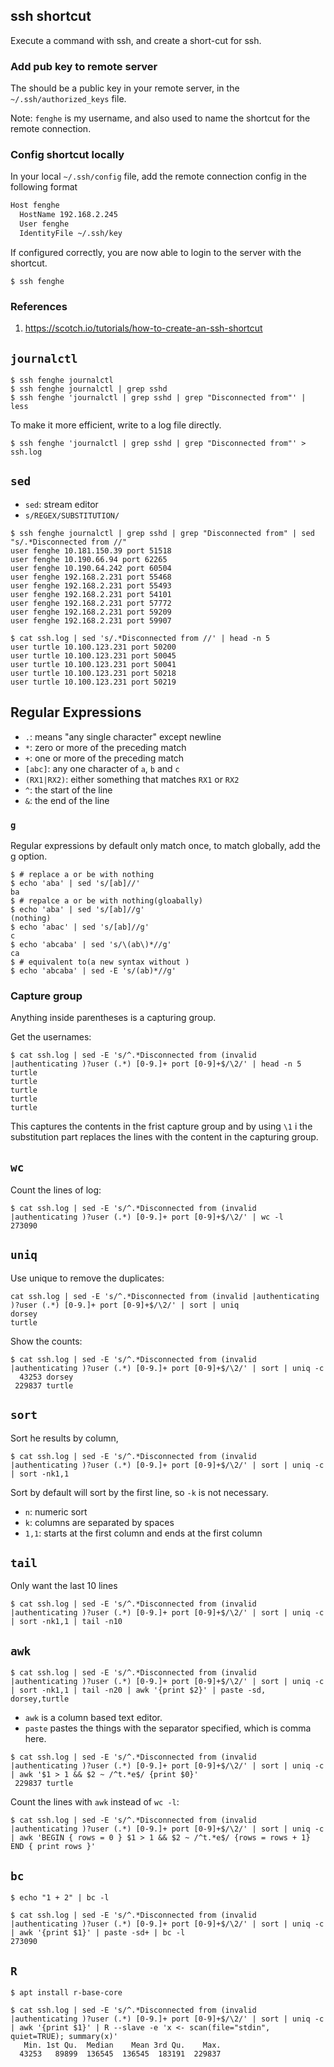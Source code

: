 ## ssh shortcut
Execute a command with ssh, and create a short-cut for ssh.

### Add pub key to remote server
The should be a public key in your remote server, in the `~/.ssh/authorized_keys` file.

Note: `fenghe` is my username, and also used to name the shortcut for the remote connection.

### Config shortcut locally
In your local `~/.ssh/config` file, add the remote connection config in the following format

```bash
Host fenghe
  HostName 192.168.2.245 
  User fenghe
  IdentityFile ~/.ssh/key
```

If configured correctly, you are now able to login to the server with the shortcut.

```ssh
$ ssh fenghe
```

### References
1. https://scotch.io/tutorials/how-to-create-an-ssh-shortcut

## `journalctl`

```console
$ ssh fenghe journalctl
$ ssh fenghe journalctl | grep sshd
$ ssh fenghe 'journalctl | grep sshd | grep "Disconnected from"' | less
```

To make it more efficient, write to a log file directly.

```console
$ ssh fenghe 'journalctl | grep sshd | grep "Disconnected from"' > ssh.log
```
## `sed`
- `sed`: stream editor
- `s/REGEX/SUBSTITUTION/`

```console
$ ssh fenghe journalctl | grep sshd | grep "Disconnected from" | sed "s/.*Disconnected from //"
user fenghe 10.181.150.39 port 51518
user fenghe 10.190.66.94 port 62265
user fenghe 10.190.64.242 port 60504
user fenghe 192.168.2.231 port 55468
user fenghe 192.168.2.231 port 55493
user fenghe 192.168.2.231 port 54101
user fenghe 192.168.2.231 port 57772
user fenghe 192.168.2.231 port 59209
user fenghe 192.168.2.231 port 59907
```

```console
$ cat ssh.log | sed 's/.*Disconnected from //' | head -n 5
user turtle 10.100.123.231 port 50200
user turtle 10.100.123.231 port 50045
user turtle 10.100.123.231 port 50041
user turtle 10.100.123.231 port 50218
user turtle 10.100.123.231 port 50219
```

## Regular Expressions
- `.`: means "any single character" except newline
- `*`: zero or more of the preceding match
- `+`: one or more of the preceding match
- `[abc]`: any one character of `a`, `b` and `c`
- `(RX1|RX2)`: either something that matches `RX1` or `RX2`
- `^`: the start of the line
- `&`: the end of the line

### `g`
Regular expressions by default only match once, to match globally, add the g option.
```console
$ # replace a or be with nothing
$ echo 'aba' | sed 's/[ab]//' 
ba
$ # repalce a or be with nothing(gloabally)
$ echo 'aba' | sed 's/[ab]//g'
(nothing)
$ echo 'abac' | sed 's/[ab]//g'
c
$ echo 'abcaba' | sed 's/\(ab\)*//g'
ca
$ # equivalent to(a new syntax without )
$ echo 'abcaba' | sed -E 's/(ab)*//g'
```

### Capture group

Anything inside parentheses is a capturing group.

Get the usernames:
```console
$ cat ssh.log | sed -E 's/^.*Disconnected from (invalid |authenticating )?user (.*) [0-9.]+ port [0-9]+$/\2/' | head -n 5
turtle
turtle
turtle
turtle
turtle
```
This captures the contents in the frist capture group and by using `\1` i the substitution part replaces the lines with the content in the capturing group.


## `wc`
Count the lines of log:
```console
$ cat ssh.log | sed -E 's/^.*Disconnected from (invalid |authenticating )?user (.*) [0-9.]+ port [0-9]+$/\2/' | wc -l
273090
```

## `uniq`
Use unique to remove the duplicates:
```console
cat ssh.log | sed -E 's/^.*Disconnected from (invalid |authenticating )?user (.*) [0-9.]+ port [0-9]+$/\2/' | sort | uniq
dorsey
turtle
```

Show the counts:
```console
$ cat ssh.log | sed -E 's/^.*Disconnected from (invalid |authenticating )?user (.*) [0-9.]+ port [0-9]+$/\2/' | sort | uniq -c
  43253 dorsey
 229837 turtle
 ```

## `sort`
 Sort he results by column,
 ```console
$ cat ssh.log | sed -E 's/^.*Disconnected from (invalid |authenticating )?user (.*) [0-9.]+ port [0-9]+$/\2/' | sort | uniq -c | sort -nk1,1
 ```

Sort by default will sort by the first line, so `-k` is not necessary.
 
- `n`: numeric sort
- `k`: columns are separated by spaces
- `1,1`: starts at the first column and ends at the first column

## `tail`
Only want the last 10 lines
```console
$ cat ssh.log | sed -E 's/^.*Disconnected from (invalid |authenticating )?user (.*) [0-9.]+ port [0-9]+$/\2/' | sort | uniq -c | sort -nk1,1 | tail -n10
```

## `awk`
```console
$ cat ssh.log | sed -E 's/^.*Disconnected from (invalid |authenticating )?user (.*) [0-9.]+ port [0-9]+$/\2/' | sort | uniq -c | sort -nk1,1 | tail -n20 | awk '{print $2}' | paste -sd,
dorsey,turtle
```

- `awk` is a column based text editor.
- `paste` pastes the things with the separator specified, which is comma here.


```console
$ cat ssh.log | sed -E 's/^.*Disconnected from (invalid |authenticating )?user (.*) [0-9.]+ port [0-9]+$/\2/' | sort | uniq -c | awk '$1 > 1 && $2 ~ /^t.*e$/ {print $0}'
 229837 turtle
```

Count the lines with `awk` instead of `wc -l`:
```console
$ cat ssh.log | sed -E 's/^.*Disconnected from (invalid |authenticating )?user (.*) [0-9.]+ port [0-9]+$/\2/' | sort | uniq -c | awk 'BEGIN { rows = 0 } $1 > 1 && $2 ~ /^t.*e$/ {rows = rows + 1} END { print rows }'
```

## `bc`

```console
$ echo "1 + 2" | bc -l
```

```console
$ cat ssh.log | sed -E 's/^.*Disconnected from (invalid |authenticating )?user (.*) [0-9.]+ port [0-9]+$/\2/' | sort | uniq -c | awk '{print $1}' | paste -sd+ | bc -l
273090
```

## `R`
```console
$ apt install r-base-core
```


```console
$ cat ssh.log | sed -E 's/^.*Disconnected from (invalid |authenticating )?user (.*) [0-9.]+ port [0-9]+$/\2/' | sort | uniq -c | awk '{print $1}' | R --slave -e 'x <- scan(file="stdin", quiet=TRUE); summary(x)'
   Min. 1st Qu.  Median    Mean 3rd Qu.    Max. 
  43253   89899  136545  136545  183191  229837 
```